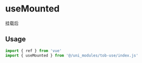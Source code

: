 # useMounted

挂载后

## Usage

```js
import { ref } from 'vue'
import { useMounted } from '@/uni_modules/tob-use/index.js'


```

